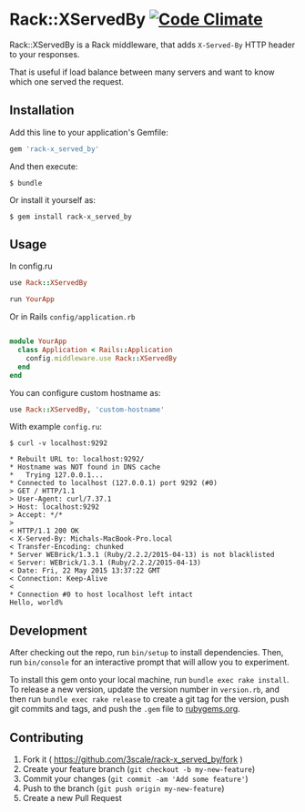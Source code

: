 # Rack::XServedBy [![Code Climate](https://codeclimate.com/github/3scale/rack-x_served_by/badges/gpa.svg)](https://codeclimate.com/github/3scale/rack-x_served_by)


Rack::XServedBy is a Rack middleware, that adds `X-Served-By` HTTP header to your responses.

That is useful if load balance between many servers and want to know which one served the request.

## Installation

Add this line to your application's Gemfile:

```ruby
gem 'rack-x_served_by'
```

And then execute:

    $ bundle

Or install it yourself as:

    $ gem install rack-x_served_by

## Usage



In config.ru

```ruby
use Rack::XServedBy

run YourApp
```


Or in Rails `config/application.rb`

```ruby

module YourApp
  class Application < Rails::Application
    config.middleware.use Rack::XServedBy
  end
end  
```

You can configure custom hostname as:

```ruby
use Rack::XServedBy, 'custom-hostname'
```


With example `config.ru`:

```
$ curl -v localhost:9292

* Rebuilt URL to: localhost:9292/
* Hostname was NOT found in DNS cache
*   Trying 127.0.0.1...
* Connected to localhost (127.0.0.1) port 9292 (#0)
> GET / HTTP/1.1
> User-Agent: curl/7.37.1
> Host: localhost:9292
> Accept: */*
>
< HTTP/1.1 200 OK
< X-Served-By: Michals-MacBook-Pro.local
< Transfer-Encoding: chunked
* Server WEBrick/1.3.1 (Ruby/2.2.2/2015-04-13) is not blacklisted
< Server: WEBrick/1.3.1 (Ruby/2.2.2/2015-04-13)
< Date: Fri, 22 May 2015 13:37:22 GMT
< Connection: Keep-Alive
<
* Connection #0 to host localhost left intact
Hello, world%
```

## Development

After checking out the repo, run `bin/setup` to install dependencies. Then, run `bin/console` for an interactive prompt that will allow you to experiment.

To install this gem onto your local machine, run `bundle exec rake install`. To release a new version, update the version number in `version.rb`, and then run `bundle exec rake release` to create a git tag for the version, push git commits and tags, and push the `.gem` file to [rubygems.org](https://rubygems.org).

## Contributing

1. Fork it ( https://github.com/3scale/rack-x_served_by/fork )
2. Create your feature branch (`git checkout -b my-new-feature`)
3. Commit your changes (`git commit -am 'Add some feature'`)
4. Push to the branch (`git push origin my-new-feature`)
5. Create a new Pull Request
